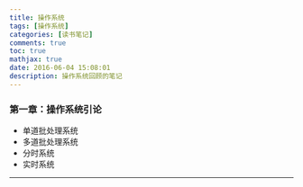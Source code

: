 ```yaml
---
title: 操作系统
tags: [操作系统]
categories: [读书笔记]
comments: true
toc: true
mathjax: true
date: 2016-06-04 15:08:01
description: 操作系统回顾的笔记
---
```

### 第一章：操作系统引论

- 单道批处理系统
- 多道批处理系统
- 分时系统
- 实时系统

---